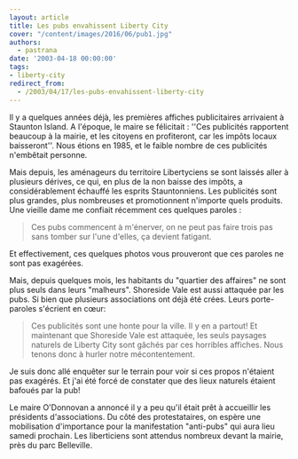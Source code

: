 ```yaml
---
layout: article
title: Les pubs envahissent Liberty City
cover: "/content/images/2016/06/pub1.jpg"
authors:
  - pastrana
date: '2003-04-18 00:00:00'
tags:
- liberty-city
redirect_from:
  - /2003/04/17/les-pubs-envahissent-liberty-city
---
```


Il y a quelques années déjà, les premières affiches publicitaires arrivaient à Staunton Island. A l'époque, le maire se félicitait : ''Ces publicités rapportent beaucoup à la mairie, et les citoyens en profiteront, car les impôts locaux baisseront''. Nous étions en 1985, et le faible nombre de ces publicités n'embêtait personne.

Mais depuis, les aménageurs du territoire Libertyciens se sont laissés aller à plusieurs dérives, ce qui, en plus de la non baisse des impôts, a considérablement échauffé les esprits Stauntonniens. Les publicités sont plus grandes, plus nombreuses et promotionnent n'importe quels produits. Une vieille dame me confiait récemment ces quelques paroles :

> Ces pubs commencent à m'énerver, on ne peut pas faire trois pas sans tomber sur l'une d'elles, ça devient fatigant.

Et effectivement, ces quelques photos vous prouveront que ces paroles ne sont pas exagérées.

Mais, depuis quelques mois, les habitants du "quartier des affaires" ne sont plus seuls dans leurs "malheurs". Shoreside Vale est aussi attaquée par les pubs. Si bien que plusieurs associations ont déjà été crées. Leurs porte-paroles s'écrient en cœur:

> Ces publicités sont une honte pour la ville. Il y en a partout! Et maintenant que Shoreside Vale est attaquée, les seuls paysages naturels de Liberty City sont gâchés par ces horribles affiches. Nous tenons donc à hurler notre mécontentement.

Je suis donc allé enquêter sur le terrain pour voir si ces propos n'étaient pas exagérés. Et j'ai été forcé de constater que des lieux naturels étaient bafoués par la pub!

Le maire O'Donnovan a annoncé il y a peu qu'il était prêt à accueillir les présidents d'associations. Du côté des protestataires, on espère une mobilisation d'importance pour la manifestation "anti-pubs" qui aura lieu samedi prochain. Les liberticiens sont attendus nombreux devant la mairie, près du parc Belleville.